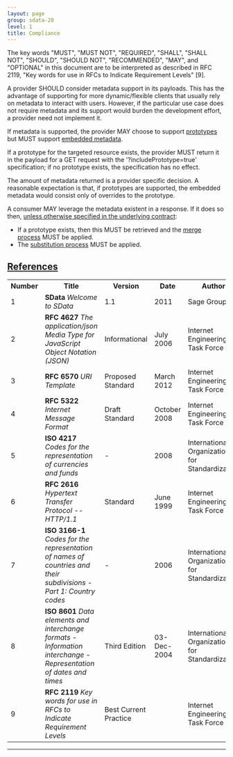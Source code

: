 ```yaml
---
layout: page
group: sdata-20
level: 1
title: Compliance
---
```


The key words "MUST", "MUST NOT", "REQUIRED", "SHALL", "SHALL NOT", "SHOULD", "SHOULD NOT", 
"RECOMMENDED", "MAY", and "OPTIONAL" in this document are to be interpreted as described in RFC 
2119, "Key words for use in RFCs to Indicate Requirement Levels" [9].

A provider SHOULD consider metadata support in its payloads. This has the advantage of supporting for 
more dynamic/flexible clients that usually rely on metadata to interact with users. However, if the 
particular use case does not require metadata and its support would burden the development effort, a 
provider need not implement it.

If metadata is supported, the provider MAY choose to support [prototypes](../05-1000/ "10 SData prototypes") but MUST support [embedded metadata](../05-0400/ "4 Requesting metadata"). 

If a prototype for the targeted resource exists, the provider MUST return it in the payload for a GET 
request with the '?includePrototype=true' specification; if no prototype exists, the specification has 
no effect.

The amount of metadata returned is a provider specific decision. A reasonable expectation is that, if 
prototypes are supported, the embedded metadata would consist only of overrides to the prototype.

A consumer MAY leverage the metadata existent in a response. If it does so then, <u>unless otherwise 
specified in the underlying contract</u>:

*  If a prototype exists, then this MUST be retrieved and the [merge process](../05-1004/ "10.4 Merge process") MUST be applied.
*  The [substitution process](../05-0600/ "6 Substitution formalism") MUST be applied.

## <a name="references" href="#references">References</a>

<table>
    <tr>
        <th>Number</th><th>Title</th><th>Version</th><th>Date</th><th>Author</th>
    </tr>
    <tr>
        <td>1</td><td><strong>SData</strong>  <i>Welcome to SData</i></td><td>1.1</td><td>2011</td><td>Sage Group plc</td>
    </tr>
    <tr>
        <td>2</td><td><strong>RFC 4627</strong>  <i>The application/json 
Media Type for JavaScript 
Object Notation (JSON)</i></td><td>Informational</td><td>July 2006</td><td>Internet Engineering 
Task Force</td>
    </tr>
    <tr>
        <td>3</td><td><strong>RFC 6570</strong>  <i>URI Template</i></td><td>Proposed 
Standard</td><td>March 2012</td><td>Internet Engineering 
Task Force</td>
    </tr>
    <tr>
        <td>4</td><td><strong>RFC 5322</strong>  <i>Internet Message 
Format</i></td><td>Draft Standard</td><td>October 
2008</td><td>Internet Engineering 
Task Force</td>
    </tr>
    <tr>
        <td>5</td><td><strong>ISO 4217</strong>  <i>Codes for the 
representation of currencies and 
funds</i></td><td>-</td><td>2008</td><td>International 
Organization for 
Standardization</td>
    </tr>
    <tr>
        <td>6</td><td><strong>RFC 2616</strong>  <i>Hypertext Transfer 
Protocol -- HTTP/1.1</i></td><td>Standard</td><td>June 1999</td><td>Internet Engineering 
Task Force</td>
    </tr>
    <tr>
        <td>7</td><td><strong>ISO 3166-1</strong>  <i>Codes for the 
representation of names of 
countries and their subdivisions 
- Part 1: Country codes</i></td><td>-</td><td>2006</td><td>International 
Organization for 
Standardization</td>
    </tr>
    <tr>
        <td>8</td><td><strong>ISO 8601</strong> <i>Data elements and 
interchange formats -
Information interchange -
Representation of dates and 
times</i></td><td>Third Edition</td><td>03-Dec-2004</td><td>International 
Organization for 
Standardization</td>
    </tr>
    <tr>
        <td>9</td><td><strong>RFC 2119</strong>  <i>Key words for use in 
RFCs to Indicate Requirement 
Levels</i></td><td>Best Current 
Practice</td><td></td><td>Internet Engineering 
Task Force</td>
    </tr>
</table>

***
